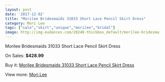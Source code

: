 ```yaml
---
layout: post
date: '2017-12-02'
title: "Morilee Bridesmaids 31033 Short Lace Pencil Skirt Dress"
category: Mori Lee
tags: ["sale","skirt","unique","morilee","bridal"]
image: http://img.eudances.com/20240-thickbox_default/morilee-bridesmaids-31033-short-lace-pencil-skirt-dress.jpg
---
```

Morilee Bridesmaids 31033 Short Lace Pencil Skirt Dress

On Sales: **$428.99**
<a href="https://www.eudances.com/en/mori-lee/6065-morilee-bridesmaids-31033-short-lace-pencil-skirt-dress.html"><amp-img layout="responsive" width="600" height="600" src="//img.eudances.com/20240-thickbox_default/morilee-bridesmaids-31033-short-lace-pencil-skirt-dress.jpg" alt="Morilee Bridesmaids 31033 Short Lace Pencil Skirt Dress 0" /></a>
<a href="https://www.eudances.com/en/mori-lee/6065-morilee-bridesmaids-31033-short-lace-pencil-skirt-dress.html"><amp-img layout="responsive" width="600" height="600" src="//img.eudances.com/20243-thickbox_default/morilee-bridesmaids-31033-short-lace-pencil-skirt-dress.jpg" alt="Morilee Bridesmaids 31033 Short Lace Pencil Skirt Dress 1" /></a>
<a href="https://www.eudances.com/en/mori-lee/6065-morilee-bridesmaids-31033-short-lace-pencil-skirt-dress.html"><amp-img layout="responsive" width="600" height="600" src="//img.eudances.com/20242-thickbox_default/morilee-bridesmaids-31033-short-lace-pencil-skirt-dress.jpg" alt="Morilee Bridesmaids 31033 Short Lace Pencil Skirt Dress 2" /></a>
<a href="https://www.eudances.com/en/mori-lee/6065-morilee-bridesmaids-31033-short-lace-pencil-skirt-dress.html"><amp-img layout="responsive" width="600" height="600" src="//img.eudances.com/20241-thickbox_default/morilee-bridesmaids-31033-short-lace-pencil-skirt-dress.jpg" alt="Morilee Bridesmaids 31033 Short Lace Pencil Skirt Dress 3" /></a>

Buy it: [Morilee Bridesmaids 31033 Short Lace Pencil Skirt Dress](https://www.eudances.com/en/mori-lee/6065-morilee-bridesmaids-31033-short-lace-pencil-skirt-dress.html "Morilee Bridesmaids 31033 Short Lace Pencil Skirt Dress")

View more: [Mori Lee](https://www.eudances.com/en/65-mori-lee "Mori Lee")
